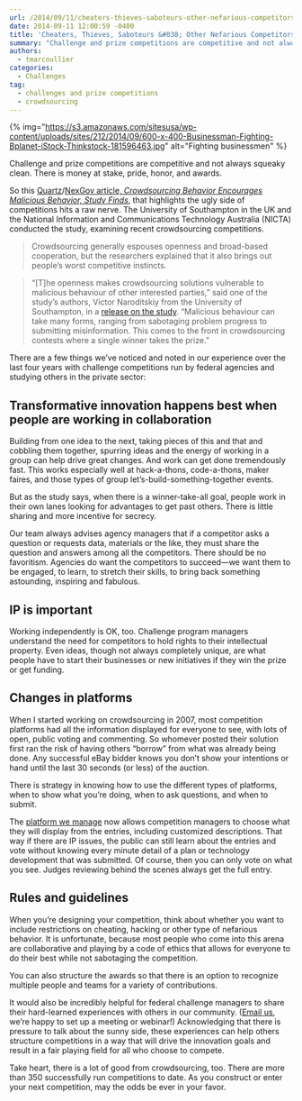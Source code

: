 ```yaml
---
url: /2014/09/11/cheaters-thieves-saboteurs-other-nefarious-competitors/
date: 2014-09-11 12:00:59 -0400
title: 'Cheaters, Thieves, Saboteurs &#038; Other Nefarious Competitors'
summary: "Challenge and prize competitions are competitive and not always squeaky clean. There are a few things we've noticed and noted in our experience over the last four years with challenge competitions run by federal agencies and studying others in the private sector."
authors:
  - tmarcoullier
categories:
  - Challenges
tag:
  - challenges and prize competitions
  - crowdsourcing
---
```


{% img="https://s3.amazonaws.com/sitesusa/wp-content/uploads/sites/212/2014/09/600-x-400-Businessman-Fighting-Bplanet-iStock-Thinkstock-181596463.jpg" alt="Fighting businessmen" %} 

Challenge and prize competitions are competitive and not always squeaky clean. There is money at stake, pride, honor, and awards.

So this [Quartz](http://qz.com/261138/crowdsourcing-competitions-encourage-malicious-behavior-study-finds/)/[NexGov article, _Crowdsourcing Behavior Encourages Malicious Behavior, Study Finds_](http://www.nextgov.com/big-data/2014/09/crowdsourcing-competitions-encourage-malicious-behavior-study-finds/93410/), that highlights the ugly side of competitions hits a raw nerve. The University of Southampton in the UK and the National Information and Communications Technology Australia (NICTA) conducted the study, examining recent crowdsourcing competitions.

> Crowdsourcing generally espouses openness and broad-based cooperation, but the researchers explained that it also brings out people’s worst competitive instincts.
  
> “[T]he openness makes crowdsourcing solutions vulnerable to malicious behaviour of other interested parties,” said one of the study’s authors, Victor Naroditskiy from the University of Southampton, in a [release on the study](http://www.eurekalert.org/pub_releases/2014-09/uos-rfc090314.php). “Malicious behaviour can take many forms, ranging from sabotaging problem progress to submitting misinformation. This comes to the front in crowdsourcing contests where a single winner takes the prize.”

There are a few things we&#8217;ve noticed and noted in our experience over the last four years with challenge competitions run by federal agencies and studying others in the private sector:

## Transformative innovation happens best when people are working in collaboration

Building from one idea to the next, taking pieces of this and that and cobbling them together, spurring ideas and the energy of working in a group can help drive great changes. And work can get done tremendously fast. This works especially well at hack-a-thons, code-a-thons, maker faires, and those types of group let&#8217;s-build-something-together events.

But as the study says, when there is a winner-take-all goal, people work in their own lanes looking for advantages to get past others. There is little sharing and more incentive for secrecy.

Our team always advises agency managers that if a competitor asks a question or requests data, materials or the like, they must share the question and answers among all the competitors. There should be no favoritism. Agencies do want the competitors to succeed—we want them to be engaged, to learn, to stretch their skills, to bring back something astounding, inspiring and fabulous.

## IP is important

Working independently is OK, too. Challenge program managers understand the need for competitors to hold rights to their intellectual property. Even ideas, though not always completely unique, are what people have to start their businesses or new initiatives if they win the prize or get funding.

## Changes in platforms

When I started working on crowdsourcing in 2007, most competition platforms had all the information displayed for everyone to see, with lots of open, public voting and commenting. So whomever posted their solution first ran the risk of having others &#8220;borrow&#8221; from what was already being done. Any successful eBay bidder knows you don&#8217;t show your intentions or hand until the last 30 seconds (or less) of the auction.

There is strategy in knowing how to use the different types of platforms, when to show what you&#8217;re doing, when to ask questions, and when to submit.

The [platform we manage](https://www.challenge.gov/) now allows competition managers to choose what they will display from the entries, including customized descriptions. That way if there are IP issues, the public can still learn about the entries and vote without knowing every minute detail of a plan or technology development that was submitted. Of course, then you can only vote on what you see. Judges reviewing behind the scenes always get the full entry.

## Rules and guidelines

When you&#8217;re designing your competition, think about whether you want to include restrictions on cheating, hacking or other type of nefarious behavior. It is unfortunate, because most people who come into this arena are collaborative and playing by a code of ethics that allows for everyone to do their best while not sabotaging the competition.

You can also structure the awards so that there is an option to recognize multiple people and teams for a variety of contributions.

It would also be incredibly helpful for federal challenge managers to share their hard-learned experiences with others in our community. ([Email us](mailto:challenge@gsa.gov), we&#8217;re happy to set up a meeting or webinar!) Acknowledging that there is pressure to talk about the sunny side, these experiences can help others structure competitions in a way that will drive the innovation goals and result in a fair playing field for all who choose to compete.

Take heart, there is a lot of good from crowdsourcing, too. There are more than 350 successfully run competitions to date. As you construct or enter your next competition, may the odds be ever in your favor.
